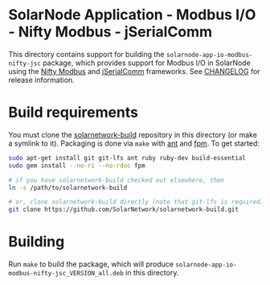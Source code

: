 # SolarNode Application - Modbus I/O - Nifty Modbus - jSerialComm

This directory contains support for building the `solarnode-app-io-modbus-nifty-jsc` package,
which provides support for Modbus I/O in SolarNode using the [Nifty Modbus][nifty] and
[jSerialComm][jsc] frameworks. See [CHANGELOG](./CHANGELOG.md) for release information.

# Build requirements

You must clone the [solarnetwork-build][sn-build] repository in this directory (or make a symlink
to it). Packaging is done via `make` with [ant][ant] and [fpm][fpm]. To get started:

```sh
sudo apt-get install git git-lfs ant ruby ruby-dev build-essential
sudo gem install --no-ri --no-rdoc fpm

# if you have solarnetwork-build checked out elsewhere, then
ln -s /path/to/solarnetwork-build

# or, clone solarnetwork-build directly (note that git-lfs is required)
git clone https://github.com/SolarNetwork/solarnetwork-build.git
```

# Building

Run `make` to build the package, which will produce
`solarnode-app-io-modbus-nifty-jsc_VERSION_all.deb` in this directory.

[ant]: https://ant.apache.org/
[fpm]: https://github.com/jordansissel/fpm
[jsc]: https://fazecast.github.io/jSerialComm/
[nifty]: https://github.com/SolarNetwork/nifty-modbus/
[sn-build]: https://github.com/SolarNetwork/solarnetwork-build/

